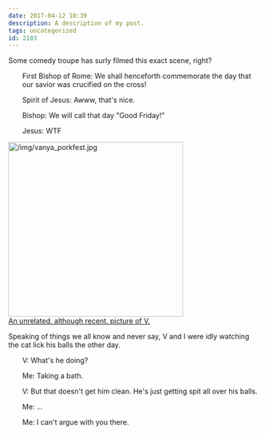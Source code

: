 ```yaml
---
date: 2017-04-12 10:39
description: A description of my post.
tags: uncategorized
id: 2103
---
```

Some comedy troupe has surly filmed this exact scene, right?
<div style="margin-left: 2em;">

First Bishop of Rome: We shall henceforth commemorate the day that our savior was crucified on the cross!

Spirit of Jesus: Awww, that's nice.

Bishop: We will call that day "Good Friday!"

Jesus: WTF

</div>
<!--more-->
<a class="lightview alignright" href="/img/vanya_porkfest.jpg" data-lightview-caption="An unrelated, although recent, picture of V." data-lightview-group="group1"><img src="/img/vanya_porkfest.jpg" alt="/img/vanya_porkfest.jpg" width="350px"><br><span class="caption alignleft">An unrelated, although recent, picture of V.</span></a>

Speaking of things we all know and never say, V and I were idly watching the cat lick his balls the other day.
<div style="margin-left: 2em;">

V: What's he doing?

Me: Taking a bath.

V: But that doesn't get him clean. He's just getting spit all over his balls.

Me: ...

Me: I can't argue with you there.

</div>